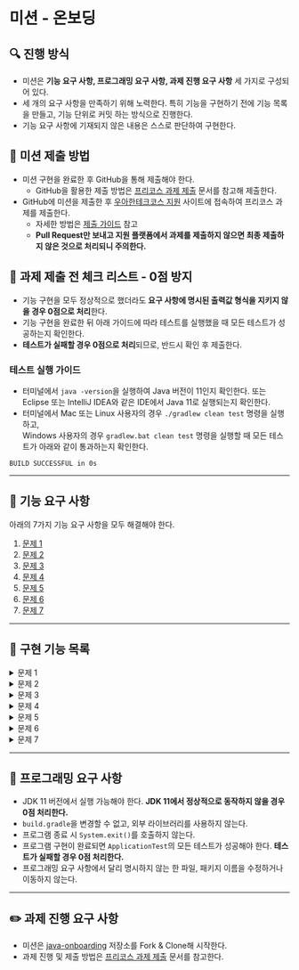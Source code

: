 # 미션 - 온보딩

## 🔍 진행 방식

- 미션은 **기능 요구 사항, 프로그래밍 요구 사항, 과제 진행 요구 사항** 세 가지로 구성되어 있다.
- 세 개의 요구 사항을 만족하기 위해 노력한다. 특히 기능을 구현하기 전에 기능 목록을 만들고, 기능 단위로 커밋 하는 방식으로 진행한다.
- 기능 요구 사항에 기재되지 않은 내용은 스스로 판단하여 구현한다.

## 📮 미션 제출 방법

- 미션 구현을 완료한 후 GitHub을 통해 제출해야 한다.
    - GitHub을 활용한 제출 방법은 [프리코스 과제 제출](https://github.com/woowacourse/woowacourse-docs/tree/master/precourse) 문서를 참고해
      제출한다.
- GitHub에 미션을 제출한 후 [우아한테크코스 지원](https://apply.techcourse.co.kr) 사이트에 접속하여 프리코스 과제를 제출한다.
    - 자세한 방법은 [제출 가이드](https://github.com/woowacourse/woowacourse-docs/tree/master/precourse#제출-가이드) 참고
    - **Pull Request만 보내고 지원 플랫폼에서 과제를 제출하지 않으면 최종 제출하지 않은 것으로 처리되니 주의한다.**

## 🚨 과제 제출 전 체크 리스트 - 0점 방지

- 기능 구현을 모두 정상적으로 했더라도 **요구 사항에 명시된 출력값 형식을 지키지 않을 경우 0점으로 처리**한다.
- 기능 구현을 완료한 뒤 아래 가이드에 따라 테스트를 실행했을 때 모든 테스트가 성공하는지 확인한다.
- **테스트가 실패할 경우 0점으로 처리**되므로, 반드시 확인 후 제출한다.

### 테스트 실행 가이드

- 터미널에서 `java -version`을 실행하여 Java 버전이 11인지 확인한다. 또는 Eclipse 또는 IntelliJ IDEA와 같은 IDE에서 Java 11로 실행되는지 확인한다.
- 터미널에서 Mac 또는 Linux 사용자의 경우 `./gradlew clean test` 명령을 실행하고,   
  Windows 사용자의 경우  `gradlew.bat clean test` 명령을 실행할 때 모든 테스트가 아래와 같이 통과하는지 확인한다.

```
BUILD SUCCESSFUL in 0s
```

---

## 🚀 기능 요구 사항
아래의 7가지 기능 요구 사항을 모두 해결해야 한다.

1. [문제 1](./docs/PROBLEM1.md)
2. [문제 2](./docs/PROBLEM2.md)
3. [문제 3](./docs/PROBLEM3.md)
4. [문제 4](./docs/PROBLEM4.md)
5. [문제 5](./docs/PROBLEM5.md)
6. [문제 6](./docs/PROBLEM6.md)
7. [문제 7](./docs/PROBLEM7.md)

---
## 🚀 구현 기능 목록

<details>
<summary>문제 1</summary>
<div markdown="1">

- 조건을 만족하는 지 점검
- 각 입력값을 더하거나 곱한 값을 배열로 생성한 후 정렬
- 가장 큰 값을 비교하여 result 출력


</div>
</details>

<details>
<summary>문제 2</summary>
<div markdown="1">

- 문자열을 char 배열로 자름
- 연속하는 중복문자가 없을 때까지 while문을 진행하여 리스트에 문자를 넣음
  - 이전문자와 같지않으면 리스트에 문자를 넣는 메소드 실행
  - 리스트를 다시 char 배열로 만들어 중복문자가 있는지 판별하는 메소드 실행
  - 중복문자가 존재하면 while문 진행
  - 존재하지 않거나 char 배열의 길이가 짧으면 while문 빠져나옴
- 리스트를 join하여 출력

</div>
</details>

<details>
<summary>문제 3</summary>
<div markdown="1">

- 입력 값까지 for문 진행
  - number를 Strgin형태로 변환 후 3,6,9를 포함하였다면 문자열 배열로 변환
  - 배열의 길이만큼 반복문을 진행하며 3,6,9를 포함하였는지 판별
    - 포함하였다면 answer += 1
- answer 값 출력

</div>
</details>

<details>
<summary>문제 4</summary>
<div markdown="1">

- map에 반대되는 알파벳들을 쌍 형태로 저장
  - for문을 진행하며 아스키코드를 변환하여 저장
- 입력 문자열의 반대 문자열 저장하기 
  - 문자열이 알파벳으로만 이루어졌는지 확인
  - 입력 문자열을 배열 형태로 분할하여 저장, 변환하여 string을 담을 배열 선언
  - 배열의 문자를 key 값으로 갖는 value를 answerArr에 담는 메소드 선언
    - for문을 진행하며 key 값에 맞는 value를 배열에 저장
    - 대문자일 경우 대문자, 소문자일 경우 소문자로 배열에 저장
- answerArr의 문자열을 합쳐서 출력

</div>
</details>

<details>
<summary>문제 5</summary>
<div markdown="1">

- 화폐 단위를 순서대로 배열로 저장
- for문을 진행하며 화폐 개수를 리스트에 추가
  - money를 화폐 단위의 배열값으로 나눠서 얻은 몫을 리스트에 추가
  - 나눈 나머지 값을 money로 for문 진행
- 리스트 출력


</div>
</details>

<details>
<summary>문제 6</summary>
<div markdown="1">

- for문을 진행하며 리스트에서 닉네임을 추출하여 비교 후 이메일을 리스트에 추가 
  - 비교하려는 두 닉네임 변수 생성
  - 닉네임이 중복된 문자를 포함하는지 확인하는 메소드 실행 
    - 두 닉네임이 조건에 맞는 지 확인
    - 조건에 맞다면 for문을 활용해 닉네임의 두글자씩을 비교
    
      -> (처음에는 0,1번째 문자, 다음은 1, 2번째 문자, ...)
    - indexOf 의 값이 -1이 아니라면 (닉네임을 포함하고 있다면) 해당 닉네임을 가지는 이메일들의 변수 생성
    - 이메일을 리스트에 추가하는 메소드 실행
      - 이메일이 조건에 맞는 지 확인
      - 조건에 맞는 이메일이 리스트에 존재하지 않는다면 리스트에 추가
- 리스트를 오름차순으로 정렬
- 리스트 출력


</div>
</details>

<details>
<summary>문제 7</summary>
<div markdown="1">

- 리스트에서 유저의 친구들 가져오기
  - 유저의 친구를 담을 List 선언
  - for문을 진행하며 유저가 포함되어 있는 리스트에서 친구를 리스트에 추가
- 유저 친구들과 함께 아는 친구들에게 점수 부여 및 Map에 추가
  - 친구이름과 점수를 담을 Map 선언
  - for문을 진행하며 유저의 친구를 포함하는 리스트에서 함께 아는 친구를 리스트에 추가
    - 유저 자신과 이미 친구인 사람은 제외
    - Map에 친구를 처음 추가할 때 -> ("이름", 10)
    - 이미 Map에 있을 때는 점수 +10 하여 추가
- 방문 리스트의 친구에게 점수 부여 및 Map에 추가
  - for문을 진행하며 방문자를 Map에 추가
    - 이미 친구인 방문자는 추가하지 않음
    - Map에 친구를 처음 추가할 때 -> ("이름", 1)
    - 이미 Map에 있을 때는 점수 +1 하여 추가
- Map에서 점수가 높은 순으로 정렬, 점수가 같다면 이름순으로 정렬
- 최대 5명의 친구 이름 출력
  - 정렬한 Map의 길이와 5중 더 작은 개수만큼 for문을 진행하며 출력

</div>
</details>

---
## 🎯 프로그래밍 요구 사항

- JDK 11 버전에서 실행 가능해야 한다. **JDK 11에서 정상적으로 동작하지 않을 경우 0점 처리한다.**
- `build.gradle`을 변경할 수 없고, 외부 라이브러리를 사용하지 않는다.
- 프로그램 종료 시 `System.exit()`를 호출하지 않는다.
- 프로그램 구현이 완료되면 `ApplicationTest`의 모든 테스트가 성공해야 한다. **테스트가 실패할 경우 0점 처리한다.**
- 프로그래밍 요구 사항에서 달리 명시하지 않는 한 파일, 패키지 이름을 수정하거나 이동하지 않는다.

---

## ✏️ 과제 진행 요구 사항

- 미션은 [java-onboarding](https://github.com/woowacourse-precourse/java-onboarding) 저장소를 Fork & Clone해 시작한다.
- 과제 진행 및 제출 방법은 [프리코스 과제 제출](https://github.com/woowacourse/woowacourse-docs/tree/master/precourse) 문서를 참고한다.
